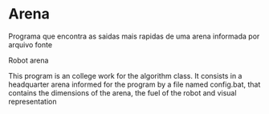 # Arena
Programa que encontra as saidas mais rapidas de uma arena informada por arquivo fonte

Robot arena

This program is an college work for the algorithm class. It consists in a headquarter arena informed for the program by a file named config.bat, that contains the dimensions of
the arena, the fuel of the robot and visual representation

